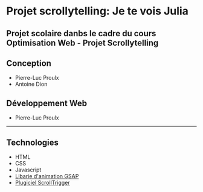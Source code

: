 # Projet scrollytelling: Je te vois Julia

## Projet scolaire danbs le cadre du cours Optimisation Web - Projet Scrollytelling

## Conception
- Pierre-Luc Proulx
- Antoine Dion

## Développement Web
- Pierre-Luc Proulx

---

## Technologies
- HTML
- CSS
- Javascript 
- [Libarie d'animation GSAP](https://greensock.com/gsap/)
- [Plugiciel ScrollTrigger](https://greensock.com/scrolltrigger/)


